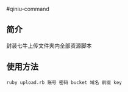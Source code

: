 #qiniu-command

## 简介

封装七牛上传文件夹内全部资源脚本


## 使用方法

```shell
ruby upload.rb 账号 密码 bucket 域名 前缀 key
``` 
